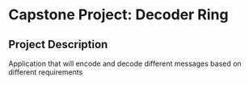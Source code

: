 # Capstone Project: Decoder Ring


## Project Description

Application that will encode and decode different messages based on different requirements